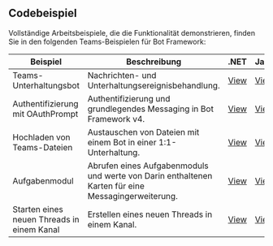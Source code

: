 ## <a name="code-sample"></a>Codebeispiel

Vollständige Arbeitsbeispiele, die die Funktionalität demonstrieren, finden Sie in den folgenden Teams-Beispielen für Bot Framework:

| **Beispiel** | **Beschreibung** | **.NET** | **JavaScript** | **Python** |
|--------|------------- |---|---|---|
| Teams-Unterhaltungsbot | Nachrichten- und Unterhaltungsereignisbehandlung. | [View](https://github.com/microsoft/BotBuilder-Samples/tree/master/samples/csharp_dotnetcore/57.teams-conversation-bot)| [View](https://github.com/microsoft/BotBuilder-Samples/tree/master/samples/javascript_nodejs/57.teams-conversation-bot)| [View](https://github.com/microsoft/BotBuilder-Samples/tree/master/samples/python/57.teams-conversation-bot) |
| Authentifizierung mit OAuthPrompt| Authentifizierung und grundlegendes Messaging in Bot Framework v4. | [View](https://github.com/microsoft/BotBuilder-Samples/tree/master/samples/csharp_dotnetcore/46.teams-auth)| [View](https://github.com/microsoft/BotBuilder-Samples/tree/master/samples/javascript_nodejs/46.teams-auth)| [View](https://github.com/microsoft/BotBuilder-Samples/tree/master/samples/python/46.teams-auth) |
|Hochladen von Teams-Dateien | Austauschen von Dateien mit einem Bot in einer 1:1-Unterhaltung. | [View](https://github.com/microsoft/BotBuilder-Samples/tree/master/samples/csharp_dotnetcore/56.teams-file-upload) | [View](https://github.com/microsoft/BotBuilder-Samples/tree/master/samples/javascript_nodejs/56.teams-file-upload) | [View](https://github.com/microsoft/BotBuilder-Samples/tree/master/samples/python/56.teams-file-upload) |
| Aufgabenmodul | Abrufen eines Aufgabenmoduls und werte von Darin enthaltenen Karten für eine Messagingerweiterung. | [View](https://github.com/microsoft/BotBuilder-Samples/tree/main/samples/csharp_dotnetcore/54.teams-task-module) | [View](https://github.com/microsoft/BotBuilder-Samples/tree/main/samples/javascript_nodejs/54.teams-task-module) | [View](https://github.com/microsoft/BotBuilder-Samples/tree/main/samples/python/54.teams-task-module) |
| Starten eines neuen Threads in einem Kanal | Erstellen eines neuen Threads in einem Kanal. | [View](https://github.com/microsoft/BotBuilder-Samples/tree/main/samples/csharp_dotnetcore/58.teams-start-new-thread-in-channel) | [View](https://github.com/microsoft/BotBuilder-Samples/tree/main/samples/javascript_nodejs/58.teams-start-new-thread-in-channel) | [View](https://github.com/microsoft/BotBuilder-Samples/tree/main/samples/python/58.teams-start-thread-in-channel) |
